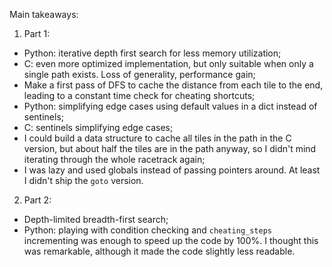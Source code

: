 Main takeaways:

1. Part 1:
- Python: iterative depth first search for less memory utilization;
- C: even more optimized implementation, but only suitable when only a single path exists. Loss of generality, performance gain;
- Make a first pass of DFS to cache the distance from each tile to the end, leading to a constant time check for cheating shortcuts;
- Python: simplifying edge cases using default values in a dict instead of sentinels;
- C: sentinels simplifying edge cases;
- I could build a data structure to cache all tiles in the path in the C version, but about half the tiles are in the path anyway, so I didn't mind iterating through the whole racetrack again;
- I was lazy and used globals instead of passing pointers around. At least I didn't ship the `goto` version.

2. Part 2:
- Depth-limited breadth-first search;
- Python: playing with condition checking and `cheating_steps` incrementing was enough to speed up the code by 100%. I thought this was remarkable, although it made the code slightly less readable.
